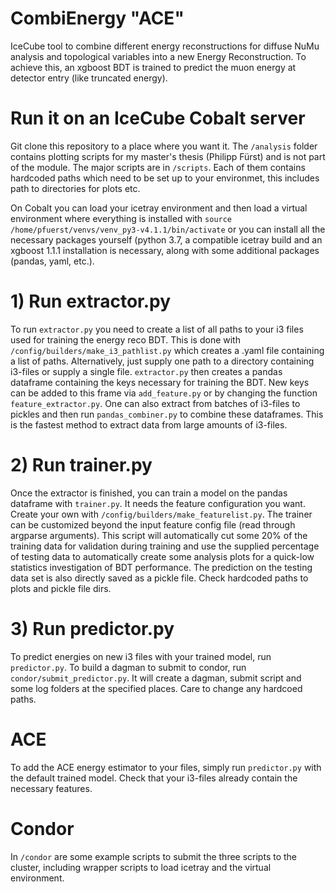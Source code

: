 # CombiEnergy "ACE"

IceCube tool to combine different energy reconstructions for diffuse NuMu analysis and topological variables into a new Energy Reconstruction. 
To achieve this, an xgboost BDT is trained to predict the muon energy at detector entry (like truncated energy). 


# Run it on an IceCube Cobalt server

Git clone this repository to a place where you want it. The `/analysis` folder contains plotting scripts for my master's thesis (Philipp Fürst) and is not part of the module. The major scripts are in `/scripts`. Each of them contains hardcoded paths which need to be set up to your environmet,
this includes path to directories for plots etc. 

On Cobalt you can load your icetray environment and then load a virtual environment where everything is installed with `source /home/pfuerst/venvs/venv_py3-v4.1.1/bin/activate` or you can install all the necessary packages yourself (python 3.7, a compatible icetray build and an xgboost 1.1.1 installation is necessary, along with some additional packages (pandas, yaml, etc.). 

# 1) Run extractor.py

To  run `extractor.py` you need to create a list of all paths to your i3 files used for training the energy reco BDT. This is done with `/config/builders/make_i3_pathlist.py` which creates a .yaml file containing a list of paths. Alternatively, just supply one path to a directory containing i3-files or supply a single file.
`extractor.py` then creates a pandas dataframe containing the keys necessary for training the BDT. New keys can be added to this frame via `add_feature.py` or by changing the function `feature_extractor.py`. One can also extract from batches of i3-files to pickles and then run `pandas_combiner.py` to combine these dataframes. This is the fastest method to extract data from large amounts of i3-files. 

# 2) Run trainer.py

Once the extractor is finished, you can train a model on the pandas dataframe with `trainer.py`. It needs the feature configuration you want. Create your own with `/config/builders/make_featurelist.py`. 
The trainer can be customized beyond the input feature config file (read through argparse arguments).
This script will automatically cut some 20% of the training data for validation during training and use the supplied percentage of testing data to automatically create some analysis plots for a quick-low statistics investigation of BDT performance.
The prediction on the testing data set is also directly saved as a pickle file. Check hardcoded paths to plots and pickle file dirs.

# 3) Run predictor.py

To predict energies on new i3 files with your trained model, run `predictor.py`. To build a dagman to submit to condor, run `condor/submit_predictor.py`. It will create a dagman, submit script and some log folders at the specified places. Care to change any hardcoed paths.

# ACE

To add the ACE energy estimator to your files, simply run `predictor.py` with the default trained model. Check that your i3-files already contain the necessary features.

# Condor

In `/condor` are some example scripts to submit the three scripts to the cluster, including wrapper scripts to load icetray and the virtual environment. 
